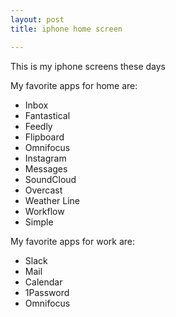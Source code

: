 ```yaml
---
layout: post
title: iphone home screen

---
```

This is my iphone screens these days


<amp-img width="300" height="600" layout="responsive" src="/assets/images/2016-12-17-iphone-home-screen-1.jpg"></amp-img>

<amp-img width="300" height="600" layout="responsive" src="/assets/images/2016-12-17-iphone-home-screen-2.jpg"></amp-img>


My favorite apps for home are:

* Inbox
* Fantastical
* Feedly
* Flipboard
* Omnifocus
* Instagram
* Messages
* SoundCloud
* Overcast
* Weather Line
* Workflow
* Simple

My favorite apps for work are:

* Slack
* Mail
* Calendar
* 1Password
* Omnifocus